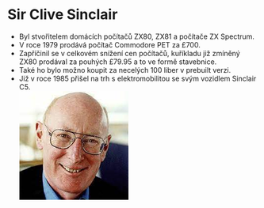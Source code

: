 Sir Clive Sinclair
=
* Byl stvořitelem domácích počítačů ZX80, ZX81 a počítače ZX Spectrum.
* V roce 1979 prodává počítač Commodore PET za £700.
* Zapříčinil se v celkovém snížení cen počítačů, kuříkladu již zmíněný ZX80 prodával za pouhých £79.95 a to ve formě stavebnice.
* Také ho bylo možno koupit za necelých 100 liber v prebuilt verzi.
* Již v roce 1985 přišel na trh s elektromobilitou se svým vozidlem Sinclair C5.  
![](img.png)

